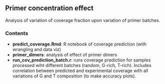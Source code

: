 ## Primer concentration effect

Analysis of variation of coverage fraction upon variation of primer batches.

### Contents
* __predict_coverage.Rmd__: R notebook of coverage prediction (with wrangling and data viz)
* __primer_dimers__: analysis of effect of primer dimers
* __run_cov_prediction_batch.r__: runs coverage prediction for samples processed wiht different batches (random, G-rich, T-rich). Includes correlation between predicted and experimental coverage with all variations of G and T composition (to make accuracy plots).
